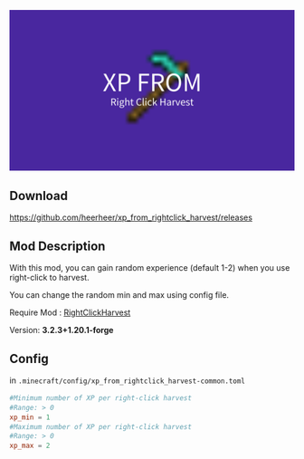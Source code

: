 ![band.png](band.png)

## Download

https://github.com/heerheer/xp_from_rightclick_harvest/releases

## Mod Description

With this mod, you can gain random experience (default 1-2) when you use right-click to harvest.

You can change the random min and max using config file.

Require Mod : [RightClickHarvest](https://github.com/JamCoreModding/right-click-harvest) 

Version: **3.2.3+1.20.1-forge**

## Config

in `.minecraft/config/xp_from_rightclick_harvest-common.toml`
```toml
#Minimum number of XP per right-click harvest
#Range: > 0
xp_min = 1
#Maximum number of XP per right-click harvest
#Range: > 0
xp_max = 2

```